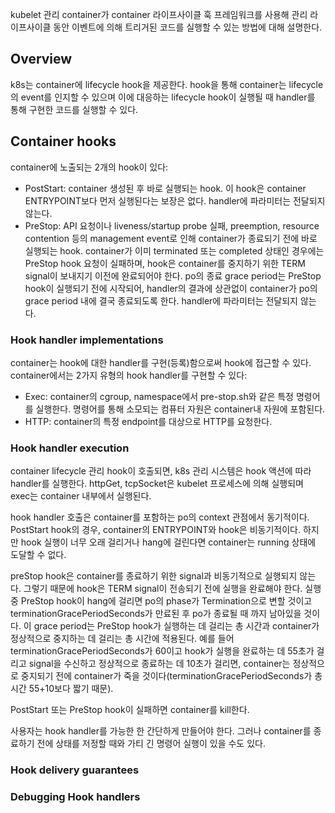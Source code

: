 kubelet 관리 container가 container 라이프사이클 훅 프레임워크를 사용해 관리 라이프사이클 동안 이벤트에 의해 트리거된 코드를 실행할 수 있는 방법에 대해 설명한다.

## Overview
k8s는 container에 lifecycle hook을 제공한다. hook을 통해 container는 lifecycle의 event를 인지할 수 있으며 이에 대응하는 lifecycle hook이 실행될 때 handler를 통해 구현한 코드를 실행할 수 있다.

## Container hooks
container에 노출되는 2개의 hook이 있다:

- PostStart: container 생성된 후 바로 실행되는 hook. 이 hook은 container ENTRYPOINT보다 먼저 실행된다는 보장은 없다. handler에 파라미터는 전달되지 않는다.
- PreStop: API 요청이나 liveness/startup probe 실패, preemption, resource contention 등의 management event로 인해 container가 종료되기 전에 바로 실행되는 hook. container가 이미 terminated 또는 completed 상태인 경우에는 PreStop hook 요청이 실패하며, hook은 container를 중지하기 위한 TERM signal이 보내지기 이전에 완료되어야 한다. po의 종료 grace period는 PreStop hook이 실행되기 전에 시작되어, handler의 결과에 상관없이 container가 po의 grace period 내에 결국 종료되도록 한다. handler에 파라미터는 전달되지 않는다.

### Hook handler implementations
container는 hook에 대한 handler를 구현(등록)함으로써 hook에 접근할 수 있다. container에서는 2가지 유형의 hook handler를 구현할 수 있다:

- Exec: container의 cgroup, namespace에서 pre-stop.sh와 같은 특정 명령어를 실행한다. 명령어를 통해 소모되는 컴퓨터 자원은 container내 자원에 포함된다.
- HTTP: container의 특정 endpoint를 대상으로 HTTP를 요청한다.

### Hook handler execution
container lifecycle 관리 hook이 호출되면, k8s 관리 시스템은 hook 액션에 따라 handler를 실행한다. httpGet, tcpSocket은 kubelet 프로세스에 의해 실행되며 exec는 container 내부에서 실행된다.

hook handler 호출은 container를 포함하는 po의 context 관점에서 동기적이다. PostStart hook의 경우, container의 ENTRYPOINT와 hook은 비동기적이다. 하지만 hook 실행이 너무 오래 걸리거나 hang에 걸린다면 container는 running 상태에 도달할 수 없다.

preStop hook은 container를 종료하기 위한 signal과 비동기적으로 실행되지 않는다. 그렇기 때문에 hook은 TERM signal이 전송되기 전에 실행을 완료해야 한다. 실행 중 PreStop hook이 hang에 걸리면 po의 phase가 Termination으로 변할 것이고 terminationGracePeriodSeconds가 만료된 후 po가 종료될 때 까지 남아있을 것이다. 이 grace period는 PreStop hook가 실행하는 데 걸리는 총 시간과 container가 정상적으로 중지하는 데 걸리는 총 시간에 적용된다. 예를 들어 terminationGracePeriodSeconds가 60이고 hook가 실행을 완료하는 데 55초가 걸리고 signal을 수신하고 정상적으로 종료하는 데 10초가 걸리면, container는 정상적으로 중지되기 전에 container가 죽을 것이다(terminationGracePeriodSeconds가 총 시간 55+10보다 짧기 때문).

PostStart 또는 PreStop hook이 실패하면 container를 kill한다.

사용자는 hook handler를 가능한 한 간단하게 만들어야 한다. 그러나 container를 종료하기 전에 상태를 저정할 때와 가티 긴 명령어 실행이 있을 수도 있다.

### Hook delivery guarantees

### Debugging Hook handlers